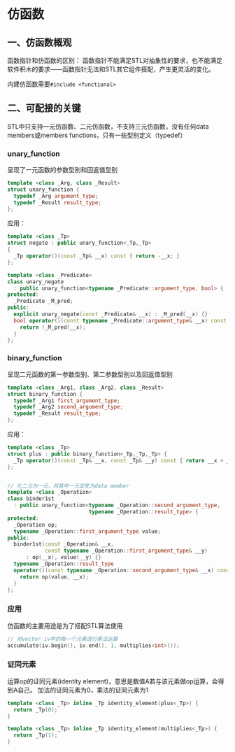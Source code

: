 # 仿函数

## 一、仿函数概观

函数指针和仿函数的区别：
函数指针不能满足STL对抽象性的要求，也不能满足软件积木的要求——函数指针无法和STL其它组件搭配，产生更灵活的变化。

内建仿函数需要`#include <functional>`

## 二、可配接的关键
STL中只支持一元仿函数、二元仿函数，不支持三元仿函数，没有任何data members或members functions，只有一些型别定义（typedef）

### unary_function
呈现了一元函数的参数型别和回返值型别
```cpp
template <class _Arg, class _Result>
struct unary_function {
  typedef _Arg argument_type;
  typedef _Result result_type;
};

```
应用：
```cpp
template <class _Tp>
struct negate : public unary_function<_Tp,_Tp> 
{
  _Tp operator()(const _Tp& __x) const { return -__x; }
};

template <class _Predicate>
class unary_negate
  : public unary_function<typename _Predicate::argument_type, bool> {
protected:
  _Predicate _M_pred;
public:
  explicit unary_negate(const _Predicate& __x) : _M_pred(__x) {}
  bool operator()(const typename _Predicate::argument_type& __x) const {
    return !_M_pred(__x);
  }
};
```

### binary_function
呈现二元函数的第一参数型别、第二参数型别以及回返值型别
```cpp
template <class _Arg1, class _Arg2, class _Result>
struct binary_function {
  typedef _Arg1 first_argument_type;
  typedef _Arg2 second_argument_type;
  typedef _Result result_type;
};     
```

应用：
```cpp
template <class _Tp>
struct plus : public binary_function<_Tp,_Tp,_Tp> {
  _Tp operator()(const _Tp& __x, const _Tp& __y) const { return __x + __y; }
};


// 化二元为一元，将其中一元定死为data member
template <class _Operation> 
class binder1st
  : public unary_function<typename _Operation::second_argument_type,
                          typename _Operation::result_type> {
protected:
  _Operation op;
  typename _Operation::first_argument_type value;
public:
  binder1st(const _Operation& __x,
            const typename _Operation::first_argument_type& __y)
      : op(__x), value(__y) {}
  typename _Operation::result_type
  operator()(const typename _Operation::second_argument_type& __x) const {
    return op(value, __x); 
  }
};
```

### 应用
仿函数的主要用途是为了搭配STL算法使用

```cpp
// 对vector iv中的每一个元素进行乘法运算
accumulate(iv.begin(), iv.end(), 1, multiplies<int>());
```

### 证同元素
运算op的证同元素(identity element)，意思是数值A若与该元素做op运算，会得到A自己。
加法的证同元素为0，乘法的证同元素为1
```cpp
template <class _Tp> inline _Tp identity_element(plus<_Tp>) {
  return _Tp(0);
}

template <class _Tp> inline _Tp identity_element(multiplies<_Tp>) {
  return _Tp(1);
}
```

